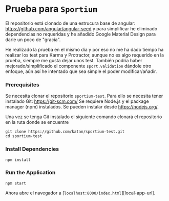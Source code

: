 # Prueba para `Sportium`

El repositorio está clonado de una estrucura base de angular: https://github.com/angular/angular-seed y para simplificar he eliminado dependencias no requeridas y he añadido Google Material Design para darle un poco de "gracia".

He realizado la prueba en el mismo día y por eso no me ha dado tiempo ha realizar los test para Karma y Protractor, aunque no es algo requerido en la prueba, siempre me gusta dejar unos test. También podría haber mejorado/simplificado el componente `sport.validation` dándole otro enfoque, aún así he intentado que sea simple el poder modificar/añadir.

### Prerequisites

Se necesita clonar el repositorio `sportium-test`. Para ello se necesita tener instalado Git: https://git-scm.com/
Se requiere Node.js y el package manager (npm) instalados. Se pueden instalar desde https://nodejs.org/.

Una vez se tenga Git instalado el siguiente comando clonará el repositorio en la ruta donde se encuentre
```
git clone https://github.com/katan/sportium-test.git
cd sportium-test
```

### Install Dependencies

```
npm install
```

### Run the Application

```
npm start
```

Ahora abre el navegador a [`localhost:8000/index.html`][local-app-url].
